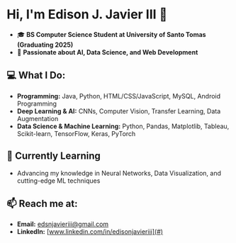 # Hi, I'm Edison J. Javier III 👋  
- 🎓 **BS Computer Science Student at University of Santo Tomas (Graduating 2025)**
- 🌟 **Passionate about AI, Data Science, and Web Development**

## 💻 What I Do:
- **Programming:** Java, Python, HTML/CSS/JavaScript, MySQL, Android Programming
- **Deep Learning & AI:** CNNs, Computer Vision, Transfer Learning, Data Augmentation
- **Data Science & Machine Learning:** Python, Pandas, Matplotlib, Tableau, Scikit-learn, TensorFlow, Keras, PyTorch

## 🌱 Currently Learning  
- Advancing my knowledge in Neural Networks, Data Visualization, and cutting-edge ML techniques

## 📫 Reach me at:  
- **Email:** [edsnjavieriii@gmail.com](mailto:edsnjavieriii@gmail.com)  
-  **LinkedIn:** [www.linkedin.com/in/edisonjavieriii](#)
